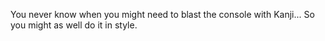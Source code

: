 You never know when you might need to blast the console with Kanji... So you might as well do it in style.

